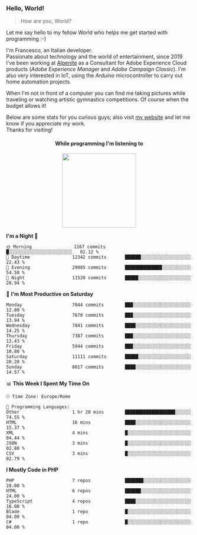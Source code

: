 ### Hello, World!

> How are you, World?

Let me say hello to my fellow World who helps me get started with programming :-)

I'm Francesco, an Italian developer.  
Passionate about technology and the world of entertainment, since 2019 I've been working at [Alpenite](https://www.alpenite.com) as a Consultant for Adobe Experience Cloud products (*Adobe Experience Manager* and *Adobe Campaign Classic*). I'm also very interested in IoT, using the *Arduino* microcontroller to carry out home automation projects.

When I'm not in front of a computer you can find me taking pictures while traveling or watching artistic gymnastics competitions. Of course when the budget allows it!

Below are some stats for you curious guys; also visit [my website](https://www.francescorega.eu) and let me know if you appreciate my work.  
Thanks for visiting!

<div align="center">
  <h4>While programming I'm listening to</h4>
  <a href="https://apps.francescorega.eu/now-playing/11147232609" target="_blank"><img src="https://apps.francescorega.eu/now-playing/11147232609" width="200"></a>
</div>

<!--START_SECTION:waka-->
**I'm a Night 🦉** 

```text
🌞 Morning                1167 commits        █░░░░░░░░░░░░░░░░░░░░░░░░   02.12 % 
🌆 Daytime                12342 commits       ██████░░░░░░░░░░░░░░░░░░░   22.43 % 
🌃 Evening                29985 commits       ██████████████░░░░░░░░░░░   54.50 % 
🌙 Night                  11520 commits       █████░░░░░░░░░░░░░░░░░░░░   20.94 % 
```
📅 **I'm Most Productive on Saturday** 

```text
Monday                   7044 commits        ███░░░░░░░░░░░░░░░░░░░░░░   12.80 % 
Tuesday                  7670 commits        ███░░░░░░░░░░░░░░░░░░░░░░   13.94 % 
Wednesday                7841 commits        ████░░░░░░░░░░░░░░░░░░░░░   14.25 % 
Thursday                 7387 commits        ███░░░░░░░░░░░░░░░░░░░░░░   13.43 % 
Friday                   5944 commits        ███░░░░░░░░░░░░░░░░░░░░░░   10.80 % 
Saturday                 11111 commits       █████░░░░░░░░░░░░░░░░░░░░   20.20 % 
Sunday                   8017 commits        ████░░░░░░░░░░░░░░░░░░░░░   14.57 % 
```


📊 **This Week I Spent My Time On** 

```text
🕑︎ Time Zone: Europe/Rome

💬 Programming Languages: 
Other                    1 hr 20 mins        ███████████████████░░░░░░   74.55 % 
HTML                     16 mins             ████░░░░░░░░░░░░░░░░░░░░░   15.37 % 
XML                      4 mins              █░░░░░░░░░░░░░░░░░░░░░░░░   04.44 % 
JSON                     3 mins              █░░░░░░░░░░░░░░░░░░░░░░░░   02.80 % 
CSV                      3 mins              █░░░░░░░░░░░░░░░░░░░░░░░░   02.79 % 
```

**I Mostly Code in PHP** 

```text
PHP                      7 repos             ███████░░░░░░░░░░░░░░░░░░   28.00 % 
HTML                     6 repos             ██████░░░░░░░░░░░░░░░░░░░   24.00 % 
TypeScript               4 repos             ████░░░░░░░░░░░░░░░░░░░░░   16.00 % 
Blade                    1 repo              █░░░░░░░░░░░░░░░░░░░░░░░░   04.00 % 
C#                       1 repo              █░░░░░░░░░░░░░░░░░░░░░░░░   04.00 % 
```




<!--END_SECTION:waka-->

